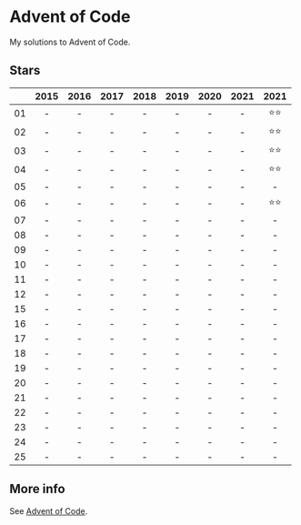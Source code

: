 ﻿# Advent of Code

My solutions to Advent of Code.

## Stars 

|      | 2015 | 2016 | 2017 | 2018 | 2019 | 2020 | 2021 | 2021 |
|:----:|:----:|:----:|:----:|:----:|:----:|:----:|:----:|:----:|
| 01   |   -  |   -  |   -  |   -  |   -  |   -  |   -  |⭐⭐|
| 02   |   -  |   -  |   -  |   -  |   -  |   -  |   -  |⭐⭐|
| 03   |   -  |   -  |   -  |   -  |   -  |   -  |   -  |⭐⭐|
| 04   |   -  |   -  |   -  |   -  |   -  |   -  |   -  |⭐⭐|
| 05   |   -  |   -  |   -  |   -  |   -  |   -  |   -  |   -  |
| 06   |   -  |   -  |   -  |   -  |   -  |   -  |   -  |⭐⭐|
| 07   |   -  |   -  |   -  |   -  |   -  |   -  |   -  |   -  |
| 08   |   -  |   -  |   -  |   -  |   -  |   -  |   -  |   -  |
| 09   |   -  |   -  |   -  |   -  |   -  |   -  |   -  |   -  |
| 10   |   -  |   -  |   -  |   -  |   -  |   -  |   -  |   -  |
| 11   |   -  |   -  |   -  |   -  |   -  |   -  |   -  |   -  |
| 12   |   -  |   -  |   -  |   -  |   -  |   -  |   -  |   -  |
| 15   |   -  |   -  |   -  |   -  |   -  |   -  |   -  |   -  |
| 16   |   -  |   -  |   -  |   -  |   -  |   -  |   -  |   -  |
| 17   |   -  |   -  |   -  |   -  |   -  |   -  |   -  |   -  |
| 18   |   -  |   -  |   -  |   -  |   -  |   -  |   -  |   -  |
| 19   |   -  |   -  |   -  |   -  |   -  |   -  |   -  |   -  |
| 20   |   -  |   -  |   -  |   -  |   -  |   -  |   -  |   -  |
| 21   |   -  |   -  |   -  |   -  |   -  |   -  |   -  |   -  |
| 22   |   -  |   -  |   -  |   -  |   -  |   -  |   -  |   -  |
| 23   |   -  |   -  |   -  |   -  |   -  |   -  |   -  |   -  |
| 24   |   -  |   -  |   -  |   -  |   -  |   -  |   -  |   -  |
| 25   |   -  |   -  |   -  |   -  |   -  |   -  |   -  |   -  |

## More info 
See [Advent of Code](https://adventofcode.com).
